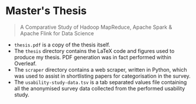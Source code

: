 Master's Thesis
===============

> A Comparative Study of Hadoop MapReduce, Apache Spark & Apache Flink for Data Science

- `thesis.pdf` is a copy of the thesis itself.
- The `thesis` directory contains the LaTeX code and figures used to produce my thesis.
  PDF generation was in fact performed within Overleaf.
- The `scraper` directory contains a web scraper, written in Python,
  which was used to assist in shortlisting papers for categorisation in the survey.
- The `usability-study-data.tsv` is a tab separated values file
  containing all the anonymised survey data collected from the performed usability study.
